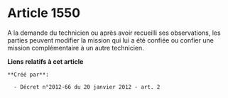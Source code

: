 # Article 1550

A la demande du technicien ou après avoir recueilli ses observations, les parties peuvent modifier la mission qui lui a été
confiée ou confier une mission complémentaire à un autre technicien.

**Liens relatifs à cet article**

	**Créé par**:

	  - Décret n°2012-66 du 20 janvier 2012 - art. 2
